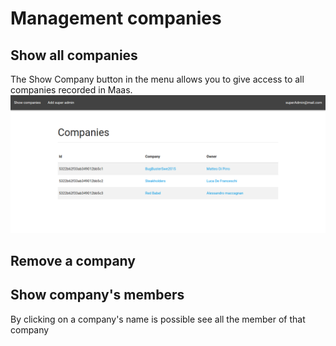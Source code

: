 # Management companies
## Show all companies
The Show Company button in the menu allows you to give access to all companies recorded in Maas.
![](../img/showCompanies.png)

## Remove a company

## Show company's members
By clicking on a company's name is possible see all the member of that company